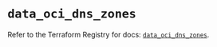 # `data_oci_dns_zones`

Refer to the Terraform Registry for docs: [`data_oci_dns_zones`](https://registry.terraform.io/providers/hashicorp/oci/7.19.0/docs/data-sources/dns_zones).
